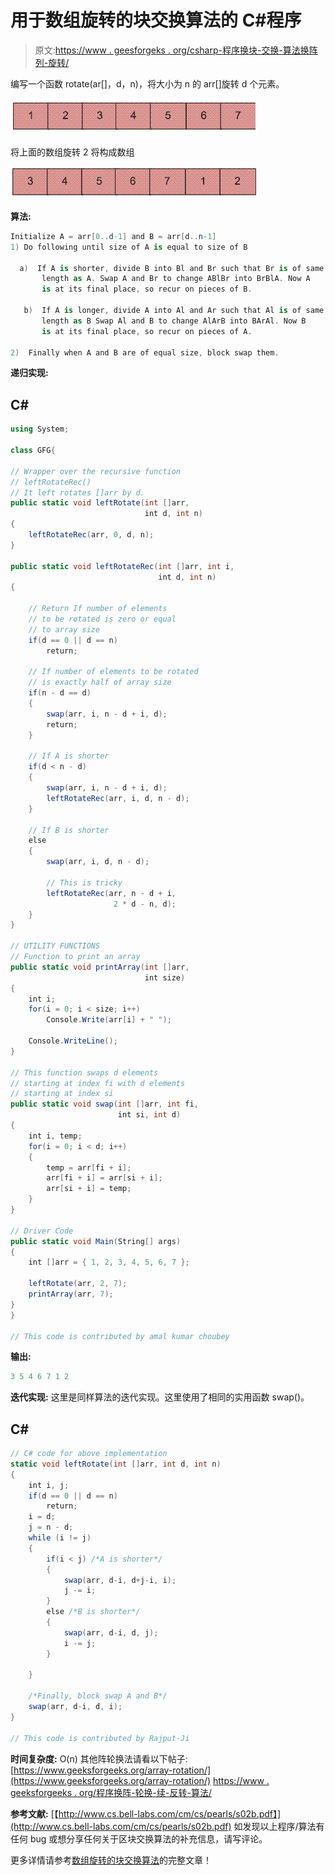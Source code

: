 # 用于数组旋转的块交换算法的 C#程序

> 原文:[https://www . geesforgeks . org/csharp-程序换块-交换-算法换阵列-旋转/](https://www.geeksforgeeks.org/csharp-program-for-block-swap-algorithm-for-array-rotation/)

编写一个函数 rotate(ar[]，d，n)，将大小为 n 的 arr[]旋转 d 个元素。

![Array](img/ba17844d7fa31a1b00169a41fc3bc3d3.png)

将上面的数组旋转 2 将构成数组

![ArrayRotation1](img/a0ca29059e52fd48e525698f91766984.png)

**算法:**

```cs
Initialize A = arr[0..d-1] and B = arr[d..n-1]
1) Do following until size of A is equal to size of B

  a)  If A is shorter, divide B into Bl and Br such that Br is of same 
       length as A. Swap A and Br to change ABlBr into BrBlA. Now A
       is at its final place, so recur on pieces of B.  

   b)  If A is longer, divide A into Al and Ar such that Al is of same 
       length as B Swap Al and B to change AlArB into BArAl. Now B
       is at its final place, so recur on pieces of A.

2)  Finally when A and B are of equal size, block swap them.
```

**递归实现:**

## C#

```cs
using System;

class GFG{

// Wrapper over the recursive function
// leftRotateRec() 
// It left rotates []arr by d.
public static void leftRotate(int []arr, 
                              int d, int n)
{
    leftRotateRec(arr, 0, d, n);
}

public static void leftRotateRec(int []arr, int i, 
                                 int d, int n)
{

    // Return If number of elements 
    // to be rotated is zero or equal
    // to array size
    if(d == 0 || d == n) 
        return; 

    // If number of elements to be rotated 
    // is exactly half of array size 
    if(n - d == d) 
    { 
        swap(arr, i, n - d + i, d); 
        return; 
    } 

    // If A is shorter
    if(d < n - d) 
    { 
        swap(arr, i, n - d + i, d); 
        leftRotateRec(arr, i, d, n - d);     
    } 

    // If B is shorter
    else 
    { 
        swap(arr, i, d, n - d); 

        // This is tricky
        leftRotateRec(arr, n - d + i, 
                       2 * d - n, d); 
    } 
}

// UTILITY FUNCTIONS
// Function to print an array 
public static void printArray(int []arr,
                              int size) 
{ 
    int i; 
    for(i = 0; i < size; i++) 
        Console.Write(arr[i] + " "); 

    Console.WriteLine(); 
} 

// This function swaps d elements 
// starting at index fi with d elements
// starting at index si 
public static void swap(int []arr, int fi,
                        int si, int d) 
{ 
    int i, temp; 
    for(i = 0; i < d; i++) 
    { 
        temp = arr[fi + i]; 
        arr[fi + i] = arr[si + i]; 
        arr[si + i] = temp; 
    } 
} 

// Driver Code
public static void Main(String[] args) 
{
    int []arr = { 1, 2, 3, 4, 5, 6, 7 }; 

    leftRotate(arr, 2, 7); 
    printArray(arr, 7);     
}
}

// This code is contributed by amal kumar choubey
```

**输出:**

```cs
3 5 4 6 7 1 2
```

**迭代实现:**
这里是同样算法的迭代实现。这里使用了相同的实用函数 swap()。

## C#

```cs
// C# code for above implementation
static void leftRotate(int []arr, int d, int n)
{
    int i, j;
    if(d == 0 || d == n)
        return;
    i = d;
    j = n - d;
    while (i != j)
    {
        if(i < j) /*A is shorter*/
        {
            swap(arr, d-i, d+j-i, i);
            j -= i;
        }
        else /*B is shorter*/
        {
            swap(arr, d-i, d, j);
            i -= j;
        }

    }

    /*Finally, block swap A and B*/
    swap(arr, d-i, d, i);
}

// This code is contributed by Rajput-Ji
```

**时间复杂度:** O(n)
其他阵轮换法请看以下帖子:
[https://www.geeksforgeeks.org/array-rotation/](https://www.geeksforgeeks.org/array-rotation/)
[https://www . geeksforgeeks . org/程序换阵-轮换-续-反转-算法/](https://www.geeksforgeeks.org/program-for-array-rotation-continued-reversal-algorithm/)

**参考文献:**
[【http://www.cs.bell-labs.com/cm/cs/pearls/s02b.pdf】](http://www.cs.bell-labs.com/cm/cs/pearls/s02b.pdf)
如发现以上程序/算法有任何 bug 或想分享任何关于区块交换算法的补充信息，请写评论。

更多详情请参考[数组旋转的块交换算法](https://www.geeksforgeeks.org/block-swap-algorithm-for-array-rotation/)的完整文章！